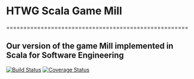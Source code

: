 # HTWG Scala Game Mill
=====================================================
## Our version of the game Mill implemented in Scala for Software Engineering

[![Build Status](https://travis-ci.com/KzuDemEvin/htwg-scala-mill.svg?branch=master)](https://travis-ci.com/KzuDemEvin/htwg-scala-mill)
[![Coverage Status](https://coveralls.io/repos/github/KzuDemEvin/htwg-scala-mill/badge.svg?branch=master)](https://coveralls.io/github/KzuDemEvin/htwg-scala-mill?branch=master)
